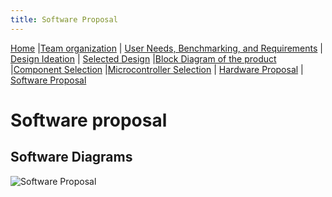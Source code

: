 ```yaml
---
title: Software Proposal 
--- 
```

[Home](/index.md) |[Team organization](/Team_organization.md) | [User Needs, Benchmarking, and Requirements](/User_Needs_Benchmarking_Requirements.md) | [Design Ideation](/Design_Ideation.md) | [Selected Design](/Selected_Design.md) 
|[Block Diagram of the product](/Block_Diagram_of_the_product.md) |[Component Selection](/Component_Selection.md) |[Microcontroller Selection](/Microcontroller_Selection.md) | [Hardware Proposal](/Hardware_Proposal.md) | [Software Proposal](/Software_Proposal.md)

# Software proposal
## Software Diagrams

![Software Proposal](https://github.com/EGR314-Spring2024-Team303/EGR314-Spring2024-Team303.github.io/assets/156623314/d308f5b4-94b0-48d6-b4dd-904d97ecbf1c)

